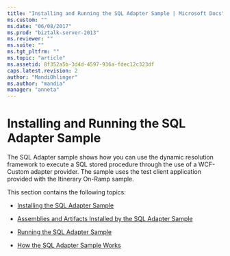 ```yaml
---
title: "Installing and Running the SQL Adapter Sample | Microsoft Docs"
ms.custom: ""
ms.date: "06/08/2017"
ms.prod: "biztalk-server-2013"
ms.reviewer: ""
ms.suite: ""
ms.tgt_pltfrm: ""
ms.topic: "article"
ms.assetid: 8f352a5b-3d4d-4597-936a-fdec12c323df
caps.latest.revision: 2
author: "MandiOhlinger"
ms.author: "mandia"
manager: "anneta"
---
```

# Installing and Running the SQL Adapter Sample
The SQL Adapter sample shows how you can use the dynamic resolution framework to execute a SQL stored procedure through the use of a WCF-Custom adapter provider. The sample uses the test client application provided with the Itinerary On-Ramp sample.  
  
 This section contains the following topics:  
  
-   [Installing the SQL Adapter Sample](../esb-toolkit/installing-the-sql-adapter-sample.md)  
  
-   [Assemblies and Artifacts Installed by the SQL Adapter Sample](../esb-toolkit/assemblies-and-artifacts-installed-by-the-sql-adapter-sample.md)  
  
-   [Running the SQL Adapter Sample](../esb-toolkit/running-the-sql-adapter-sample.md)  
  
-   [How the SQL Adapter Sample Works](../esb-toolkit/how-the-sql-adapter-sample-works.md)